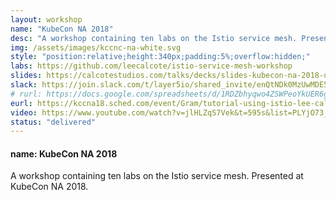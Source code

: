 ```yaml
---
layout: workshop
name: "KubeCon NA 2018" 
desc: "A workshop containing ten labs on the Istio service mesh. Presented at KubeCon NA 2018. <p><i>Resources posted below.</i></p>"
img: /assets/images/kccnc-na-white.svg
style: "position:relative;height:340px;padding:5%;overflow:hidden;"
labs: https://github.com/leecalcote/istio-service-mesh-workshop
slides: https://calcotestudios.com/talks/decks/slides-kubecon-na-2018-using-istio-workshop.html
slack: https://join.slack.com/t/layer5io/shared_invite/enQtNDk0MzUwMDE5MDkzLTA5ODUzNjNjOTBjMGIxM2JjOGNiM2E2YTM0OTU3NzBiOTA3NjFlMWUwOTU0MjgzMzVhMDNlZDcxYjcxYmJkYjc
# rurl: https://docs.google.com/spreadsheets/d/1RDZbhyqwo4ZSWPeoYkUER6giS1CttXNGhSpN03nfDyM/edit?usp=sharing
eurl: https://kccna18.sched.com/event/Gram/tutorial-using-istio-lee-calcote-girish-ranganathan-solarwinds?iframe=yes&w=100%&sidebar=yes&bg=no#
video: https://www.youtube.com/watch?v=jlHLZqS7Vek&t=595s&list=PLYjO73_1efChX9NuRaU7WocTbgrfvCoPE&index=2
status: "delivered"
---
```

<h4> name: KubeCon NA 2018 </h4>
A workshop containing ten labs on the Istio service mesh. Presented at KubeCon NA 2018.
